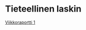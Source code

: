 # Tieteellinen laskin

[Viikkoraportti 1](https://github.com/hilliaho/laskin/blob/main/dokumentaatio/viikkoraportti_1.md)
